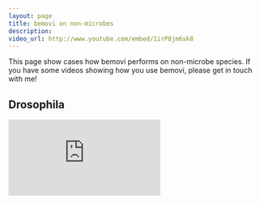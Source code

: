 ```yaml
---
layout: page
title: bemovi on non-microbes
description: 
video_url: http://www.youtube.com/embed/1irP8jm6sk8
---
```


This page show cases how bemovi performs on non-microbe species. If you have some videos
showing how you use bemovi, please get in touch with me!

## Drosophila

<div class="less-fancy-video-header">
      <iframe
        class="yt-embed"
        src="http://www.youtube.com/embed/1irP8jm6sk8&rel=0&showinfo=0&autohide=1&hd=1&wmode=transparent"
        frameborder="0"
        allowfullscreen="true"
        ></iframe>
    </div>